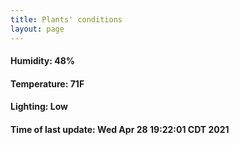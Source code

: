 ```yaml
---
title: Plants' conditions
layout: page
---
```



#### Humidity: 48%
#### Temperature: 71F
#### Lighting: Low
#### Time of last update: Wed Apr 28 19:22:01 CDT 2021
